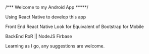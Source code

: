/*** Welcome to my Android App  *****/

Using React Native to develop this app


Front End 
React Native 
Look for Equivalent of  Bootstrap for Mobile

BackEnd
RoR || NodeJS
Firbase	

Learning as I go, any suggestions are welcome. 


